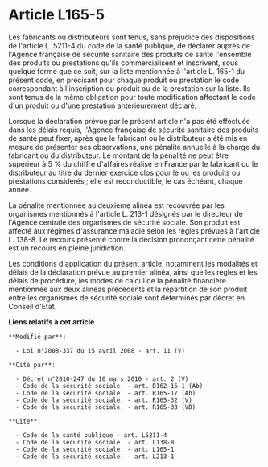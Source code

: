 # Article L165-5

Les fabricants ou distributeurs sont tenus, sans préjudice des dispositions de l'article L. 5211-4 du code de la santé
publique, de déclarer auprès de l'Agence française de sécurité sanitaire des produits de santé l'ensemble des produits ou
prestations qu'ils commercialisent et inscrivent, sous quelque forme que ce soit, sur la liste mentionnée à l'article L.
165-1 du présent code, en précisant pour chaque produit ou prestation le code correspondant à l'inscription du produit ou de
la prestation sur la liste. Ils sont tenus de la même obligation pour toute modification affectant le code d'un produit ou
d'une prestation antérieurement déclaré. 

Lorsque la déclaration prévue par le présent article n'a pas été effectuée dans les délais requis, l'Agence française de
sécurité sanitaire des produits de santé peut fixer, après que le fabricant ou le distributeur a été mis en mesure de
présenter ses observations, une pénalité annuelle à la charge du fabricant ou du distributeur. Le montant de la pénalité ne
peut être supérieur à 5 % du chiffre d'affaires réalisé en France par le fabricant ou le distributeur au titre du dernier
exercice clos pour le ou les produits ou prestations considérés ; elle est reconductible, le cas échéant, chaque année. 

La pénalité mentionnée au deuxième alinéa est recouvrée par les organismes mentionnés à l'article L. 213-1 désignés par le
directeur de l'Agence centrale des organismes de sécurité sociale. Son produit est affecté aux régimes d'assurance maladie
selon les règles prévues à l'article L. 138-8. Le recours présenté contre la décision prononçant cette pénalité est un
recours en pleine juridiction. 

Les conditions d'application du présent article, notamment les modalités et délais de la déclaration prévue au premier
alinéa, ainsi que les règles et les délais de procédure, les modes de calcul de la pénalité financière mentionnée aux deux
alinéas précédents et la répartition de son produit entre les organismes de sécurité sociale sont déterminés par décret en
Conseil d'Etat.

**Liens relatifs à cet article**

	**Modifié par**:

	  - Loi n°2008-337 du 15 avril 2008 - art. 11 (V)

	**Cité par**:

	  - Décret n°2010-247 du 10 mars 2010 - art. 2 (V)
	  - Code de la sécurité sociale. - art. D162-16-1 (Ab)
	  - Code de la sécurité sociale. - art. R165-17 (Ab)
	  - Code de la sécurité sociale. - art. R165-32 (V)
	  - Code de la sécurité sociale. - art. R165-33 (VD)

	**Cite**:

	  - Code de la santé publique - art. L5211-4
	  - Code de la sécurité sociale. - art. L138-8
	  - Code de la sécurité sociale. - art. L165-1
	  - Code de la sécurité sociale. - art. L213-1
